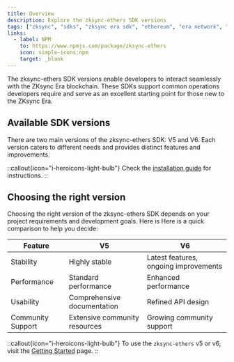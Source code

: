 ```yaml
---
title: Overview
description: Explore the zksync-ethers SDK versions
tags: ["zksync", "sdks", "zksync era sdk", "ethereum", "era network", "javascript versions"]
links:
  - label: NPM
    to: https://www.npmjs.com/package/zksync-ethers
    icon: simple-icons:npm
    target: _blank
---
```


The zksync-ethers SDK versions enable developers to interact seamlessly with the ZKsync Era blockchain. These SDKs
support common operations developers require and serve as an excellent starting point for those new to the ZKsync Era.

## Available SDK versions

There are two main versions of the zksync-ethers SDK: V5 and V6. Each version caters to different needs and provides
distinct features and improvements.

::callout{icon="i-heroicons-light-bulb"}
Check the [installation guide](/zksync-era/sdk/js/ethers/installation) for instructions.
::

## Choosing the right version

Choosing the right version of the zksync-ethers SDK depends on your project requirements and development goals. Here is
 Here is a quick comparison to help you decide:

| Feature         | V5                                   | V6                                    |
|-----------------|--------------------------------------|---------------------------------------|
| Stability       | Highly stable                        | Latest features, ongoing improvements |
| Performance     | Standard performance                 | Enhanced performance                  |
| Usability       | Comprehensive documentation          | Refined API design                    |
| Community Support| Extensive community resources       | Growing community support             |

::callout{icon="i-heroicons-light-bulb"}
To use the `zksync-ethers` v5 or v6, visit the [Getting Started](/zksync-era/sdk/js/ethers/guides) page.
::
